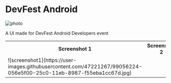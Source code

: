 # DevFest Android

![photo](https://user-images.githubusercontent.com/47221267/94347533-b0e44400-0052-11eb-82b9-d20e7977c7cf.jpg)


A UI made for DevFest Android Developers event









<table style="width:100%">
  <tr>
    <th>Screenshot 1</th>
    <th>Screenshot 2</th> 
  </tr>
  <tr>
    <td>![screenshot1](https://user-images.githubusercontent.com/47221267/99056224-056e5f00-25c0-11eb-8987-f55eba1cc67d.jpg)</td>
    <td></td> 
  </tr>      
 
</table>
